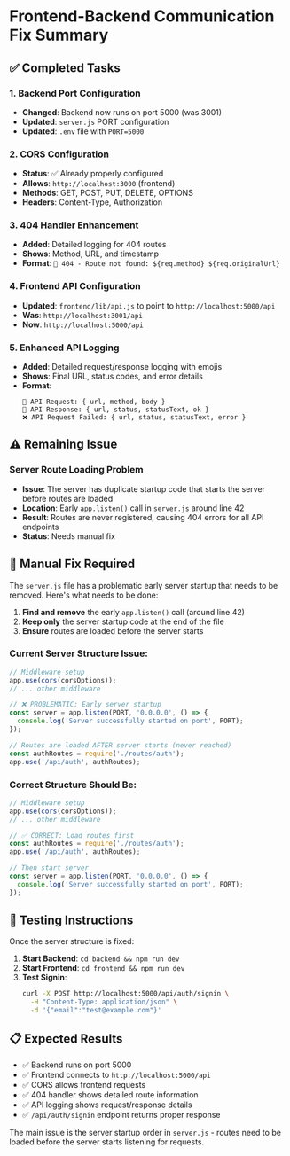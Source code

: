 # Frontend-Backend Communication Fix Summary

## ✅ **Completed Tasks**

### 1. **Backend Port Configuration**
- **Changed**: Backend now runs on port 5000 (was 3001)
- **Updated**: `server.js` PORT configuration
- **Updated**: `.env` file with `PORT=5000`

### 2. **CORS Configuration**
- **Status**: ✅ Already properly configured
- **Allows**: `http://localhost:3000` (frontend)
- **Methods**: GET, POST, PUT, DELETE, OPTIONS
- **Headers**: Content-Type, Authorization

### 3. **404 Handler Enhancement**
- **Added**: Detailed logging for 404 routes
- **Shows**: Method, URL, and timestamp
- **Format**: `🚫 404 - Route not found: ${req.method} ${req.originalUrl}`

### 4. **Frontend API Configuration**
- **Updated**: `frontend/lib/api.js` to point to `http://localhost:5000/api`
- **Was**: `http://localhost:3001/api`
- **Now**: `http://localhost:5000/api`

### 5. **Enhanced API Logging**
- **Added**: Detailed request/response logging with emojis
- **Shows**: Final URL, status codes, and error details
- **Format**: 
  ```
  🚀 API Request: { url, method, body }
  📡 API Response: { url, status, statusText, ok }
  ❌ API Request Failed: { url, status, statusText, error }
  ```

## ⚠️ **Remaining Issue**

### **Server Route Loading Problem**
- **Issue**: The server has duplicate startup code that starts the server before routes are loaded
- **Location**: Early `app.listen()` call in `server.js` around line 42
- **Result**: Routes are never registered, causing 404 errors for all API endpoints
- **Status**: Needs manual fix

## 🔧 **Manual Fix Required**

The `server.js` file has a problematic early server startup that needs to be removed. Here's what needs to be done:

1. **Find and remove** the early `app.listen()` call (around line 42)
2. **Keep only** the server startup code at the end of the file
3. **Ensure** routes are loaded before the server starts

### **Current Server Structure Issue:**
```javascript
// Middleware setup
app.use(cors(corsOptions));
// ... other middleware

// ❌ PROBLEMATIC: Early server startup
const server = app.listen(PORT, '0.0.0.0', () => {
  console.log('Server successfully started on port', PORT);
});

// Routes are loaded AFTER server starts (never reached)
const authRoutes = require('./routes/auth');
app.use('/api/auth', authRoutes);
```

### **Correct Structure Should Be:**
```javascript
// Middleware setup
app.use(cors(corsOptions));
// ... other middleware

// ✅ CORRECT: Load routes first
const authRoutes = require('./routes/auth');
app.use('/api/auth', authRoutes);

// Then start server
const server = app.listen(PORT, '0.0.0.0', () => {
  console.log('Server successfully started on port', PORT);
});
```

## 🚀 **Testing Instructions**

Once the server structure is fixed:

1. **Start Backend**: `cd backend && npm run dev`
2. **Start Frontend**: `cd frontend && npm run dev`
3. **Test Signin**: 
   ```bash
   curl -X POST http://localhost:5000/api/auth/signin \
     -H "Content-Type: application/json" \
     -d '{"email":"test@example.com"}'
   ```

## 📋 **Expected Results**

- ✅ Backend runs on port 5000
- ✅ Frontend connects to `http://localhost:5000/api`
- ✅ CORS allows frontend requests
- ✅ 404 handler shows detailed route information
- ✅ API logging shows request/response details
- ✅ `/api/auth/signin` endpoint returns proper response

The main issue is the server startup order in `server.js` - routes need to be loaded before the server starts listening for requests.
